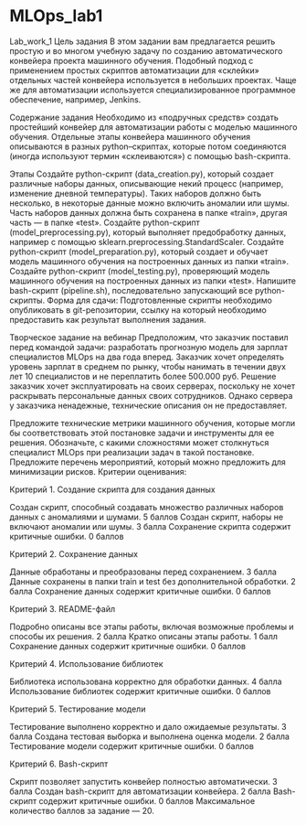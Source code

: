 # MLOps_lab1

Lab_work_1
Цель задания
В этом задании вам предлагается решить простую и во многом учебную задачу по созданию автоматического конвейера проекта машинного обучения. Подобный подход с применением простых скриптов автоматизации для «склейки» отдельных частей конвейера используется в небольших проектах. Чаще же для автоматизации используется специализированное программное обеспечение, например, Jenkins.


Содержание задания
Необходимо из «подручных средств» создать простейший конвейер для автоматизации работы с моделью машинного обучения. Отдельные этапы конвейера машинного обучения описываются в разных python–скриптах, которые потом соединяются (иногда используют термин «склеиваются») с помощью bash-скрипта.


Этапы
Создайте python-скрипт (data_creation.py), который создает различные наборы данных, описывающие некий процесс (например, изменение дневной температуры). Таких наборов должно быть несколько, в некоторые данные можно включить аномалии или шумы. Часть наборов данных должна быть сохранена в папке «train», другая часть — в папке «test».
Создайте python-скрипт (model_preprocessing.py), который выполняет предобработку данных, например с помощью sklearn.preprocessing.StandardScaler.
Создайте python-скрипт (model_preparation.py), который создает и обучает модель машинного обучения на построенных данных из папки «train».
Создайте python-скрипт (model_testing.py), проверяющий модель машинного обучения на построенных данных из папки «test».
Напишите bash-скрипт (pipeline.sh), последовательно запускающий все python-скрипты.
Форма для сдачи:
Подготовленные скрипты необходимо опубликовать в git-репозитории, ссылку на который необходимо предоставить как результат выполнения задания.

Творческое задание на вебинар
Предположим, что заказчик поставил перед командой задачи: разработать прогнозную модель для зарплат специалистов MLOps на два года вперед. Заказчик хочет определять уровень зарплат в среднем по рынку, чтобы нанимать в течении двух лет 10 специалистов и не переплатить более 500.000 руб. Решение заказчик хочет эксплуатировать на своих серверах, поскольку не хочет раскрывать персональные данных своих сотрудников. Однако сервера у заказчика ненадежные, технические описания он не предоставляет.

Предложите технические метрики машинного обучения, которые могли бы соответствовать этой постановке задачи и инструменты для ее решения.
Обозначьте, с какими сложностями может столкнуться специалист MLOps при реализации задач в такой постановке.
Предложите перечень мероприятий, который можно предложить для минимизации рисков.
Критерии оценивания:

Критерий 1. Создание скрипта для создания данных

Создан скрипт, способный создавать множество различных наборов данных с аномалиями и шумами.	5 баллов
Создан скрипт, наборы не включают аномалии или шумы.	3 балла
Сохранение скрипта содержит критичные ошибки.	0 баллов

Критерий 2. Сохранение данных

Данные обработаны и преобразованы перед сохранением.	3 балла
Данные сохранены в папки train и test без дополнительной обработки.	2 балла
Сохранение данных содержит критичные ошибки.	0 баллов

Критерий 3. README-файл

Подробно описаны все этапы работы, включая возможные проблемы и способы их решения.	2 балла
Кратко описаны этапы работы.	1 балл
Сохранение данных содержит критичные ошибки.	0 баллов

Критерий 4. Использование библиотек

Библиотека использована корректно для обработки данных.	4 балла
Использование библиотек содержит критичные ошибки.	0 баллов

Критерий 5. Тестирование модели

Тестирование выполнено корректно и дало ожидаемые результаты.	3 балла
Создана тестовая выборка и выполнена оценка модели.	2 балла
Тестирование модели содержит критичные ошибки.	0 баллов

Критерий 6. Bash-скрипт

Скрипт позволяет запустить конвейер полностью автоматически.	3 балла
Создан bash-скрипт для автоматизации конвейера.	2 балла
Bash-скрипт содержит критичные ошибки.	0 баллов
Максимальное количество баллов за задание — 20.
